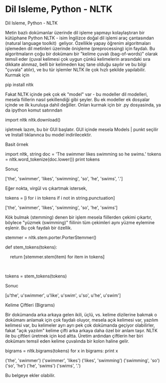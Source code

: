# Dil Isleme, Python - NLTK


Dil Isleme, Python - NLTK




Metin bazlı dokümanlar üzerinde dil işleme yapmayı kolaylaştıran bir kütüphane Python NLTK - isim İngilizce doğal dil işlemi araç çantasından (natural language toolkit)  geliyor. Özellikle yapay öğrenim algoritmaları işlemeden dil metinleri üzerinde önişleme (preprocessing) için faydalı. Bu algoritmaların çoğu bir dokümanı bir "kelime çuvalı (bag-of-words)" olarak temsil eder (çuval kelimesi çok uygun çünkü kelimelerin arasındaki sıra dikkate alınmaz, belli bir kelimeden kaç tane olduğu sayılır ve bu bilgi "çuvala" atılır), ve bu tür işlemler NLTK ile çok hızlı şekilde yapılabilir. Kurmak için

pip install nltk

Fakat NLTK içinde pek çok ek "model" var - bu modeller dil modelleri, mesela fiillerin nasıl şekillendiği gibi şeyler. Bu ek modeller ek dosyalar içinde ve ilk kuruluşa dahil değiller. Onları kurmak için bir .py dosyasinda, ya da ipython komut satırından

import nltk
nltk.download()

işletmek lazım, bu bir GUI başlatır. GUI içinde mesela Models | punkt seçilir ve Install tıklanınca bu model indirilecektir.

Basit örnek

import nltk, string
doc = 'The swimmer likes swimming so he swims.'
tokens = nltk.word_tokenize(doc.lower())
print tokens



Sonuç




['the', 'swimmer', 'likes', 'swimming', 'so', 'he', 'swims', '.']




Eğer nokta, virgül vs çıkartmak istersek,




tokens = [i for i in tokens if i not in string.punctuation]





['the', 'swimmer', 'likes', 'swimming', 'so', 'he', 'swims']




Kök bulmak (stemming) denen bir işlem mesela fiillerden çekimi çıkartır, böylece "yüzmek (swimming)" fiilinin tüm çekimleri aynı yüzme eylemine eşlenir. Bu çok faydalı bir özellik. 



stemmer = nltk.stem.porter.PorterStemmer()



def stem_tokens(tokens):

    return [stemmer.stem(item) for item in tokens]

    

tokens = stem_tokens(tokens)    



Sonuc




[u'the', u'swimmer', u'like', u'swim', u'so', u'he', u'swim']




Kelime Çiftleri (Bigrams)

Bir dokümanda arka arkaya gelen ikili, üçlü, vs. kelime dizilerine bakmak o dokümanı anlamak için çok faydalı oluyor, mesela açık kelimesi var, yazılım kelimesi var, bu kelimeler ayrı ayrı pek çok dokümanda geçiyor olabilirler, fakat "açık yazılım" kelime çifti arka arkaya daha özel bir anlam taşır. NLTK ile bu çiftleri üretmek için kod altta. Üretim ardından çiftlerin her biri dokümanı temsil eden kelime çuvalında bir kolon haline gelir.

bigrams = nltk.bigrams(tokens)
for x in bigrams: print x

('the', 'swimmer')
('swimmer', 'likes')
('likes', 'swimming')
('swimming', 'so')
('so', 'he')
('he', 'swims')
('swims', '.')


Bu belgeye ekler olabilir.








